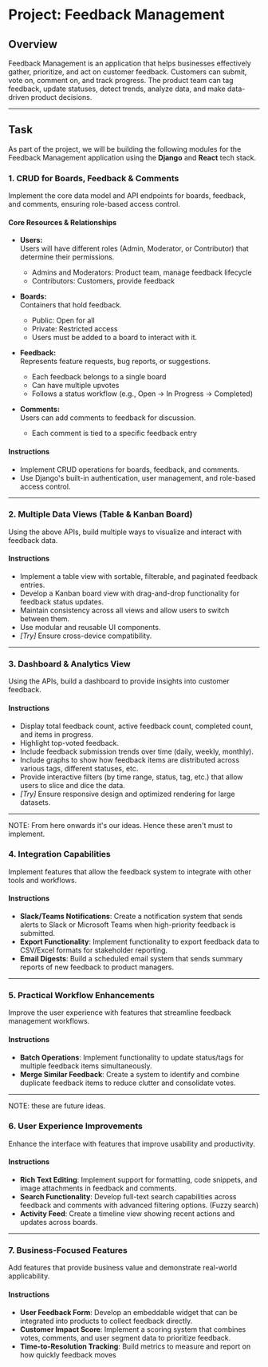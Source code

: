 # Project: Feedback Management

## Overview
Feedback Management is an application that helps businesses effectively gather, prioritize, and act on customer feedback. Customers can submit, vote on, comment on, and track progress. The product team can tag feedback, update statuses, detect trends, analyze data, and make data-driven product decisions.

---

## Task

As part of the project, we will be building the following modules for the Feedback Management application using the **Django** and **React** tech stack.

### 1. CRUD for Boards, Feedback & Comments

Implement the core data model and API endpoints for boards, feedback, and comments, ensuring role-based access control.

#### Core Resources & Relationships

- **Users:**  
  Users will have different roles (Admin, Moderator, or Contributor) that determine their permissions.  
  - Admins and Moderators: Product team, manage feedback lifecycle  
  - Contributors: Customers, provide feedback

- **Boards:**  
  Containers that hold feedback.  
  - Public: Open for all  
  - Private: Restricted access  
  - Users must be added to a board to interact with it.

- **Feedback:**  
  Represents feature requests, bug reports, or suggestions.  
  - Each feedback belongs to a single board  
  - Can have multiple upvotes  
  - Follows a status workflow (e.g., Open → In Progress → Completed)

- **Comments:**  
  Users can add comments to feedback for discussion.  
  - Each comment is tied to a specific feedback entry

#### Instructions

- Implement CRUD operations for boards, feedback, and comments.
- Use Django's built-in authentication, user management, and role-based access control.

---

### 2. Multiple Data Views (Table & Kanban Board)

Using the above APIs, build multiple ways to visualize and interact with feedback data.

#### Instructions

- Implement a table view with sortable, filterable, and paginated feedback entries.
- Develop a Kanban board view with drag-and-drop functionality for feedback status updates.
- Maintain consistency across all views and allow users to switch between them.
- Use modular and reusable UI components.
- _[Try]_ Ensure cross-device compatibility.

---

### 3. Dashboard & Analytics View

Using the APIs, build a dashboard to provide insights into customer feedback.

#### Instructions

- Display total feedback count, active feedback count, completed count, and items in progress.
- Highlight top-voted feedback.
- Include feedback submission trends over time (daily, weekly, monthly).
- Include graphs to show how feedback items are distributed across various tags, different statuses, etc.
- Provide interactive filters (by time range, status, tag, etc.) that allow users to slice and dice the data.
- _[Try]_ Ensure responsive design and optimized rendering for large datasets.

---

NOTE: From here onwards it's our ideas.
      Hence these aren't must to implement.

### 4. Integration Capabilities

Implement features that allow the feedback system to integrate with other tools and workflows.

#### Instructions

- **Slack/Teams Notifications**: Create a notification system that sends alerts to Slack or Microsoft Teams when high-priority feedback is submitted.
- **Export Functionality**: Implement functionality to export feedback data to CSV/Excel formats for stakeholder reporting.
- **Email Digests**: Build a scheduled email system that sends summary reports of new feedback to product managers.

---

### 5. Practical Workflow Enhancements

Improve the user experience with features that streamline feedback management workflows.

#### Instructions

- **Batch Operations**: Implement functionality to update status/tags for multiple feedback items simultaneously.
- **Merge Similar Feedback**: Create a system to identify and combine duplicate feedback items to reduce clutter and consolidate votes.

---

NOTE: these are future ideas.

### 6. User Experience Improvements

Enhance the interface with features that improve usability and productivity.

#### Instructions

- **Rich Text Editing**: Implement support for formatting, code snippets, and image attachments in feedback and comments.
- **Search Functionality**: Develop full-text search capabilities across feedback and comments with advanced filtering options. (Fuzzy search)
- **Activity Feed**: Create a timeline view showing recent actions and updates across boards.

---

### 7. Business-Focused Features

Add features that provide business value and demonstrate real-world applicability.

#### Instructions

- **User Feedback Form**: Develop an embeddable widget that can be integrated into products to collect feedback directly.
- **Customer Impact Score**: Implement a scoring system that combines votes, comments, and user segment data to prioritize feedback.
- **Time-to-Resolution Tracking**: Build metrics to measure and report on how quickly feedback moves